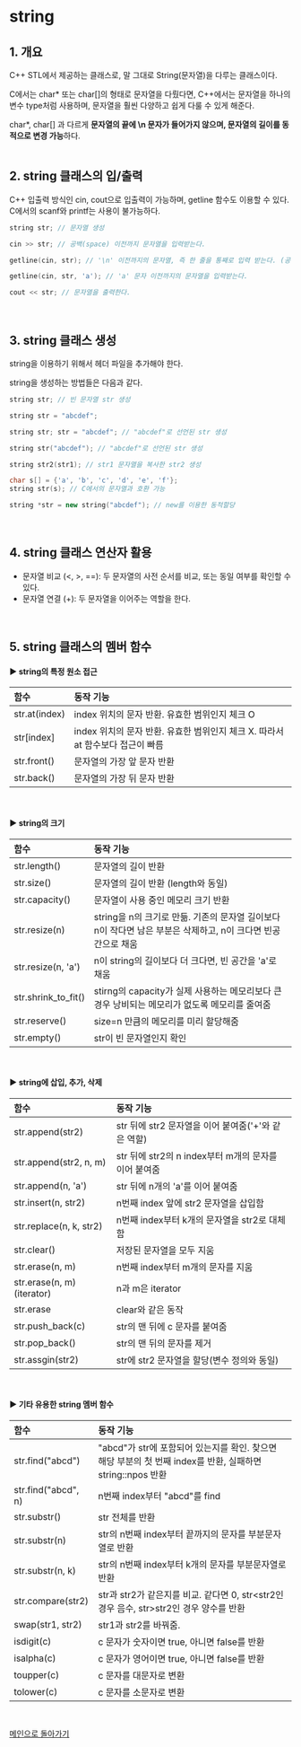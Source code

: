 # string

## 1. 개요

C++ STL에서 제공하는 클래스로, 말 그대로 String(문자열)을 다루는 클래스이다. 

C에서는 char* 또는 char[]의 형태로 문자열을 다뤘다면, C++에서는 문자열을 하나의 변수 type처럼 사용하며, 문자열을 훨씬 다양하고 쉽게 다룰 수 있게 해준다.

char*, char[] 과 다르게 **문자열의 끝에 \n 문자가 들어가지 않으며, 문자열의 길이를 동적으로 변경 가능**하다. <br/><br/>

## 2. string 클래스의 입/출력

C++ 입출력 방식인 cin, cout으로 입출력이 가능하며, getline 함수도 이용할 수 있다. C에서의 scanf와 printf는 사용이 불가능하다.

```C++
string str; // 문자열 생성

cin >> str; // 공백(space) 이전까지 문자열을 입력받는다.

getline(cin, str); // '\n' 이전까지의 문자열, 즉 한 줄을 통째로 입력 받는다. (공백 포함)

getline(cin, str, 'a'); // 'a' 문자 이전까지의 문자열을 입력받는다.

cout << str; // 문자열을 출력한다.
```
<br/>

## 3. string 클래스 생성

string을 이용하기 위해서 <string> 헤더 파일을 추가해야 한다.

string을 생성하는 방법들은 다음과 같다.

```c++
string str; // 빈 문자열 str 생성

string str = "abcdef";

string str; str = "abcdef"; // "abcdef"로 선언된 str 생성

string str("abcdef"); // "abcdef"로 선언된 str 생성

string str2(str1); // str1 문자열을 복사한 str2 생성

char s[] = {'a', 'b', 'c', 'd', 'e', 'f'};
string str(s); // C에서의 문자열과 호환 가능

string *str = new string("abcdef"); // new를 이용한 동적할당
```
<br/>

## 4. string 클래스 연산자 활용

- 문자열 비교 (<, >, ==): 두 문자열의 사전 순서를 비교, 또는 동일 여부를 확인할 수 있다.
- 문자열 연결 (+): 두 문자열을 이어주는 역할을 한다.
<br/>

## 5. string 클래스의 멤버 함수

#### ▶ string의 특정 원소 접근

|함수|동작 기능|
|:---|:---|
|str.at(index)|index 위치의 문자 반환. 유효한 범위인지 체크 O|
|str[index]|index 위치의 문자 반환. 유효한 범위인지 체크 X. 따라서 at 함수보다 접근이 빠름|
|str.front()|문자열의 가장 앞 문자 반환|
|str.back()|문자열의 가장 뒤 문자 반환|

<br/>

#### ▶ string의 크기

|함수|동작 기능|
|:---|:---|
|str.length()|문자열의 길이 반환|
|str.size()|문자열의 길이 반환 (length와 동일)|
|str.capacity()|문자열이 사용 중인 메모리 크기 반환|
|str.resize(n)|string을 n의 크기로 만듦. 기존의 문자열 길이보다 n이 작다면 남은 부분은 삭제하고, n이 크다면 빈공간으로 채움|
|str.resize(n, 'a')|n이 string의 길이보다 더 크다면, 빈 공간을 'a'로 채움|
|str.shrink_to_fit()|stirng의 capacity가 실제 사용하는 메모리보다 큰 경우 낭비되는 메모리가 없도록 메모리를 줄여줌|
|str.reserve()|size=n 만큼의 메모리를 미리 할당해줌|
|str.empty()|str이 빈 문자열인지 확인|

<br/>

#### ▶ string에 삽입, 추가, 삭제

|함수|동작 기능|
|:---|:---|
|str.append(str2)|str 뒤에 str2 문자열을 이어 붙여줌('+'와 같은 역할)|
|str.append(str2, n, m)|str 뒤에 str2의 n index부터 m개의 문자를 이어 붙여줌|
|str.append(n, 'a')|str 뒤에 n개의 'a'를 이어 붙여줌|
|str.insert(n, str2)|n번째 index 앞에 str2 문자열을 삽입함|
|str.replace(n, k, str2)|n번째 index부터 k개의 문자열을 str2로 대체함|
|str.clear()|저장된 문자열을 모두 지움|
|str.erase(n, m)|n번째 index부터 m개의 문자를 지움|
|str.erase(n, m)(iterator)|n과 m은 iterator|
|str.erase|clear와 같은 동작|
|str.push_back(c)|str의 맨 뒤에 c 문자를 붙여줌|
|str.pop_back()|str의 맨 뒤의 문자를 제거|
|str.assgin(str2)|str에 str2 문자열을 할당(변수 정의와 동일)|

<br/>

#### ▶ 기타 유용한 string 멤버 함수

|함수|동작 기능|
|:---|:---|
|str.find("abcd")|"abcd"가 str에 포함되어 있는지를 확인. 찾으면 해당 부분의 첫 번째 index를 반환, 실패하면 string::npos 반환|
|str.find("abcd", n)|n번째 index부터 "abcd"를 find|
|str.substr()|str 전체를 반환|
|str.substr(n)|str의 n번째 index부터 끝까지의 문자를 부분문자열로 반환|
|str.substr(n, k)|str의 n번째 index부터 k개의 문자를 부분문자열로 반환|
|str.compare(str2)|str과 str2가 같은지를 비교. 같다면 0, str<str2인 경우 음수, str>str2인 경우 양수를 반환|
|swap(str1, str2)|str1과 str2를 바꿔줌.
|isdigit(c)|c 문자가 숫자이면 true, 아니면 false를 반환|
|isalpha(c)|c 문자가 영어이면 true, 아니면 false를 반환|
|toupper(c)|c 문자를 대문자로 변환|
|tolower(c)|c 문자를 소문자로 변환|

<br/>

[메인으로 돌아가기](https://github.com/nicehcy2/baekjoon)
